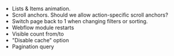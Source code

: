 - Lists & Items animation.
- Scroll anchors. Should we allow action-specific scroll anchors?
- Switch page back to 1 when changing filters or sorting.
- Webflow module restarts
- Visible count from/to
- "Disable cache" option
- Pagination query
